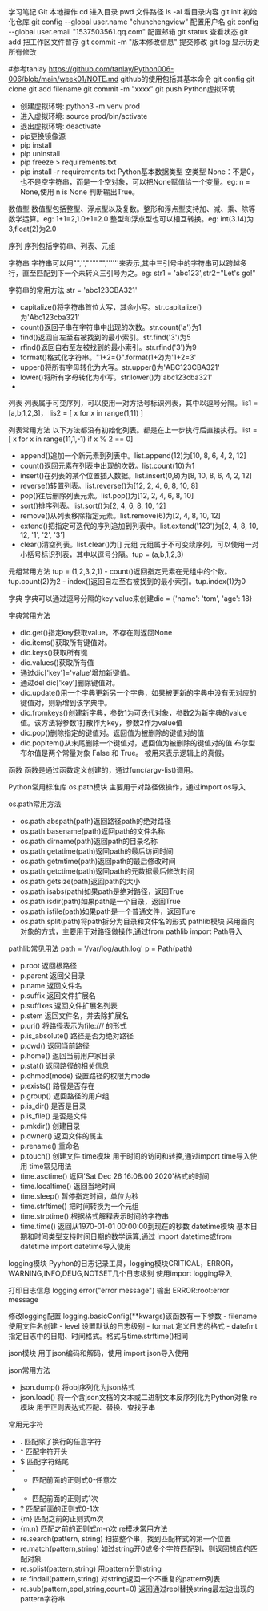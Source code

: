 学习笔记
Git 本地操作
cd  进入目录
pwd 文件路径
ls -al 看目录内容
git init 初始化仓库
git config --global user.name "chunchengview" 配置用户名
git config --global user.email "1537503561.qq.com" 配置邮箱
git status  查看状态
git add 把工作区文件暂存
git commit -m "版本修改信息"    提交修改
git log 显示历史所有修改

#参考tanlay https://github.com/tanlay/Python006-006/blob/main/week01/NOTE.md
github的使用包括其基本命令
  git config
  git clone
  git add filename
  git commit -m "xxxx"
  git push
Python虚拟环境
- 创建虚拟环境: python3 -m venv prod
- 进入虚拟环境: source prod/bin/activate
- 退出虚拟环境: deactivate
- pip更换镜像源
- pip install 
- pip uninstall
- pip freeze > requirements.txt
- pip install -r requirements.txt
Python基本数据类型
空类型
None：不是0，也不是空字符串，而是一个空对象，可以把None赋值给一个变量。eg: n = None,使用 n is None 判断输出True。

数值型
数值型包括整型、浮点型以及复数。整形和浮点型支持加、减、乘、除等数学运算。eg: 1+1=2,1.0+1=2.0 整型和浮点型也可以相互转换。eg: int(3.14)为3,float(2)为2.0

序列
序列包括字符串、列表、元组

字符串
字符串可以用"",'',"""""",''''''来表示,其中三引号中的字符串可以跨越多行，直至匹配到下一个未转义三引号为之。eg: str1 = 'abc123',str2="Let's go!"

字符串的常用方法
str = 'abc123CBA321'

- capitalize()将字符串首位大写，其余小写。str.capitalize()为'Abc123cba321'
- count()返回子串在字符串中出现的次数。str.count('a')为1
- find()返回自左至右被找到的最小索引。str.find('3')为5
- rfind()返回自右至左被找到的最小索引。str.rfind('3')为9
- format()格式化字符串。"1+2={}".format(1+2)为'1+2=3'
- upper()将所有字母转化为大写。str.upper()为'ABC123CBA321'
- lower()将所有字母转化为小写。str.lower()为'abc123cba321'
- 
列表
列表属于可变序列，可以使用一对方括号标识列表，其中以逗号分隔。lis1 = [a,b,1,2,3]， lis2 = [ x for x in range(1,11) ]

列表常用方法
以下方法都没有初始化列表。都是在上一步执行后直接执行。list = [ x for x in range(11,1,-1) if x % 2 == 0]

- append()追加一个新元素到列表中。list.append(12)为[10, 8, 6, 4, 2, 12]
- count()返回元素在列表中出现的次数。list.count(10)为1
- insert()在列表的某个位置插入数据。list.insert(0,8)为[8, 10, 8, 6, 4, 2, 12]
- reverse()转置列表。list.reverse()为[12, 2, 4, 6, 8, 10, 8]
- pop()往后删除列表元素。list.pop()为[12, 2, 4, 6, 8, 10]
- sort()排序列表。list.sort()为[2, 4, 6, 8, 10, 12]
- remove()从列表移除指定元素。list.remove(6)为[2, 4, 8, 10, 12]
- extend()把指定可迭代的序列追加到列表中。list.extend('123')为[2, 4, 8, 10, 12, '1', '2', '3']
- clear()清空列表。list.clear()为[]
元组
元组属于不可变续序列，可以使用一对小括号标识列表，其中以逗号分隔。tup = (a,b,1,2,3)

元组常用方法
tup = (1,2,3,2,1) - count()返回指定元素在元组中的个数。tup.count(2)为2 - index()返回自左至右被找到的最小索引。tup.index(1)为0

字典
字典可以通过逗号分隔的key:value来创建dic = {'name': 'tom', 'age': 18}

字典常用方法
- dic.get()指定key获取value。不存在则返回None
- dic.items()获取所有键值对。
- dic.keys()获取所有键
- dic.values()获取所有值
- 通过dic['key']='value'增加新键值。
- 通过del dic['key']删除键值对。
- dic.update()用一个字典更新另一个字典，如果被更新的字典中没有无对应的键值对，则新增到该字典中。
- dic.fromkeys()创建新字典，参数1为可迭代对象，参数2为新字典的value值。该方法将参数1打散作为key，参数2作为value值
- dic.pop()删除指定的键值对。返回值为被删除的键值对的值
- dic.popitem()从末尾删除一个键值对，返回值为被删除的键值对的值
布尔型
布尔值是两个常量对象 False 和 True。 被用来表示逻辑上的真假。

函数
函数是通过函数定义创建的，通过func(argv-list)调用。

Python常用标准库
os.path模块
主要用于对路径做操作，通过import os导入

os.path常用方法
- os.path.abspath(path)返回路径path的绝对路径
- os.path.basename(path)返回path的文件名称
- os.path.dirname(path)返回path的目录名称
- os.path.getatime(path)返回path的最后访问时间
- os.path.getmtime(path)返回path的最后修改时间
- os.path.getctime(path)返回path的元数据最后修改时间
- os.path.getsize(path)返回path的大小
- os.path.isabs(path)如果path是绝对路径，返回True
- os.path.isdir(path)如果path是一个目录，返回True
- os.path.isfile(path)如果path是一个普通文件，返回Ture
- os.path.split(path)将path拆分为目录和文件名的形式
pathlib模块
采用面向对象的方式，主要用于对路径做操作,通过from pathlib import Path导入

pathlib常见用法
path = '/var/log/auth.log' p = Path(path)

- p.root 返回根路径
- p.parent 返回父目录
- p.name 返回文件名
- p.suffix 返回文件扩展名
- p.suffixes 返回文件扩展名列表
- p.stem 返回文件名，并去除扩展名
- p.uri() 将路径表示为file:/// 的形式
- p.is_absolute() 路径是否为绝对路径
- p.cwd() 返回当前路径
- p.home() 返回当前用户家目录
- p.stat() 返回路径的相关信息
- p.chmod(mode) 设置路径的权限为mode
- p.exists() 路径是否存在
- p.group() 返回路径的用户组
- p.is_dir() 是否是目录
- p.is_file() 是否是文件
- p.mkdir() 创建目录
- p.owner() 返回文件的属主
- p.rename() 重命名
- p.touch() 创建文件
time模块
用于时间的访问和转换,通过import time导入使用
time常见用法
- time.asctime() 返回'Sat Dec 26 16:08:00 2020'格式的时间
- time.localtime() 返回当地时间
- time.sleep() 暂停指定时间，单位为秒
- time.strftime() 把时间转换为一个元组
- time.strptime() 根据格式解释表示时间的字符串
- time.time() 返回从1970-01-01 00:00:00到现在的秒数
datetime模块
基本日期和时间类型支持时间日期的数学运算,通过 import datetime或from datetime import datetime导入使用

logging模块
Pyyhon的日志记录工具，logging模块CRITICAL，ERROR，WARNING,INFO,DEUG,NOTSET几个日志级别 使用import logging导入

打印日志信息
logging.error("error message") 输出 ERROR:root:error message

修改logging配置
logging.basicConfig(**kwargs)该函数有一下参数 - filename 使用文件名创建 - level 设置默认的日志级别 - format 定义日志的格式 - datefmt 指定日志中的日期、时间格式。格式与time.strftime()相同

json模块
用于json编码和解码，使用 import json导入使用

json常用方法
- json.dump() 将obj序列化为json格式
- json.load() 将一个含json文档的文本或二进制文本反序列化为Python对象
re模块
用于正则表达式匹配、替换、查找子串

常用元字符
- . 匹配除了换行的任意字符
- ^ 匹配字符开头
- $ 匹配字符结尾
- * 匹配前面的正则式0-任意次
- + 匹配前面的正则式1次
- ? 匹配前面的正则式0-1次
- {m} 匹配之前的正则式m次
- {m,n} 匹配之前的正则式m-n次
re模块常用方法
- re.search(pattern, string) 扫描整个串，找到匹配样式的第一个位置
- re.match(pattern,string) 如过string开0或多个字符匹配到，则返回想应的匹配对象
- re.splist(pattern,string) 用pattern分割string
- re.findall(pattern,string) 对string返回一个不重复的pattern列表
- re.sub(pattern,epel,string,count=0) 返回通过repl替换string最左边出现的pattern字符串 

